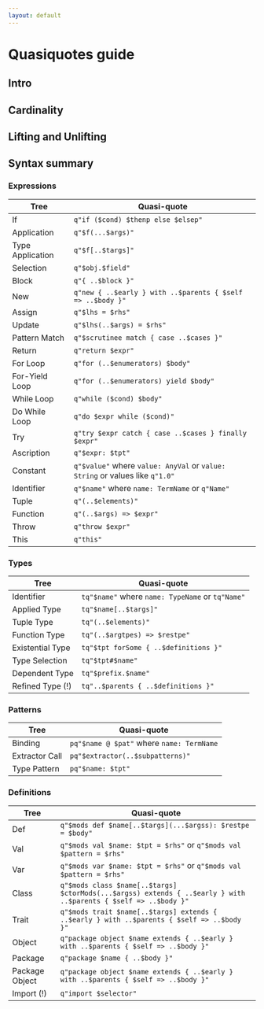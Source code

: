 ```yaml
---
layout: default
---
```


# Quasiquotes guide

## Intro
## Cardinality
## Lifting and Unlifting
## Syntax summary
### Expressions


 Tree             | Quasi-quote                                                 
------------------|------------------------------------------------------------
 If               | `q"if ($cond) $thenp else $elsep"`                             
 Application      | `q"$f(...$args)"`                                          
 Type Application | `q"$f[..$targs]"`                                          
 Selection        | `q"$obj.$field"`                                              
 Block            | `q"{ ..$block }"`                                          
 New              | `q"new { ..$early } with ..$parents { $self => ..$body }"` 
 Assign           | `q"$lhs = $rhs"`                                           
 Update           | `q"$lhs(..$args) = $rhs"`                                  
 Pattern Match    | `q"$scrutinee match { case ..$cases }"`                    
 Return           | `q"return $expr"`                                          
 For Loop         | `q"for (..$enumerators) $body"`                            
 For-Yield Loop   | `q"for (..$enumerators) yield $body"`                      
 While Loop       | `q"while ($cond) $body"`                                   
 Do While Loop    | `q"do $expr while ($cond)"`                                
 Try              | `q"try $expr catch { case ..$cases } finally $expr"`       
 Ascription       | `q"$expr: $tpt"`                                           
 Constant         | `q"$value"` where `value: AnyVal` or `value: String` or values like `q"1.0"`     
 Identifier       | `q"$name"` where `name: TermName` or `q"Name"`             
 Tuple            | `q"(..$elements)"`
 Function         | `q"(..$args) => $expr"`
 Throw            | `q"throw $expr"`
 This             | `q"this"`

### Types

 Tree             | Quasi-quote                               
------------------|-------------------------------------------
 Identifier       | `tq"$name"` where `name: TypeName` or `tq"Name"`
 Applied Type     | `tq"$name[..$targs]"` 
 Tuple Type       | `tq"(..$elements)"`
 Function Type    | `tq"(..$argtpes) => $restpe"`
 Existential Type | `tq"$tpt forSome { ..$definitions }"` 
 Type Selection   | `tq"$tpt#$name"`
 Dependent Type   | `tq"$prefix.$name"`
 Refined Type (!) | `tq"..$parents { ..$definitions }"`

### Patterns
 
 Tree             | Quasi-quote                                
------------------|-------------------------------------------
 Binding          | `pq"$name @ $pat"` where `name: TermName` 
 Extractor Call   | `pq"$extractor(..$subpatterns)"`          
 Type Pattern     | `pq"$name: $tpt"`                         
 
### Definitions

 Tree           | Quasi-quote                                                        
----------------|------------------------------------------------------------------
 Def            | `q"$mods def $name[..$targs](...$argss): $restpe = $body"`
 Val            | `q"$mods val $name: $tpt = $rhs"` or `q"$mods val $pattern = $rhs"`                      
 Var            | `q"$mods var $name: $tpt = $rhs"` or `q"$mods val $pattern = $rhs"`                       
 Class          | `q"$mods class $name[..$targs] $ctorMods(...$argss) extends { ..$early } with ..$parents { $self => ..$body }"` 
 Trait          | `q"$mods trait $name[..$targs] extends { ..$early } with ..$parents { $self => ..$body }"` 
 Object         | `q"package object $name extends { ..$early } with ..$parents { $self => ..$body }"`
 Package        | `q"package $name { ..$body }"`
 Package Object | `q"package object $name extends { ..$early } with ..$parents { $self => ..$body }"`
 Import (!)     | `q"import $selector"`
 

